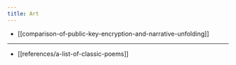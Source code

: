 ```yaml
---
title: Art
---
```


- [[comparison-of-public-key-encryption-and-narrative-unfolding]]

---

- [[references/a-list-of-classic-poems]]
